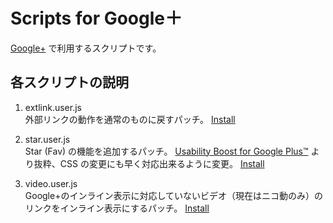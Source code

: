 # Scripts for Google＋

[Google+](https://google.com/+) で利用するスクリプトです。

## 各スクリプトの説明

1. extlink.user.js  
外部リンクの動作を通常のものに戻すパッチ。
[Install](https://github.com/YungSang/Scripts-for-GooglePlus/raw/master/extlink.user.js)

1. star.user.js  
Star (Fav) の機能を追加するパッチ。
[Usability Boost for Google Plus™](https://chrome.google.com/webstore/detail/dkcppcocablbakkaboahjmljpodddkcp) より抜粋、CSS の変更にも早く対応出来るように変更。
[Install](https://github.com/YungSang/Scripts-for-GooglePlus/raw/master/star.user.js)

1. video.user.js  
Google+のインライン表示に対応していないビデオ（現在はニコ動のみ）のリンクをインライン表示にするパッチ。
[Install](https://github.com/YungSang/Scripts-for-GooglePlus/raw/master/video.user.js)